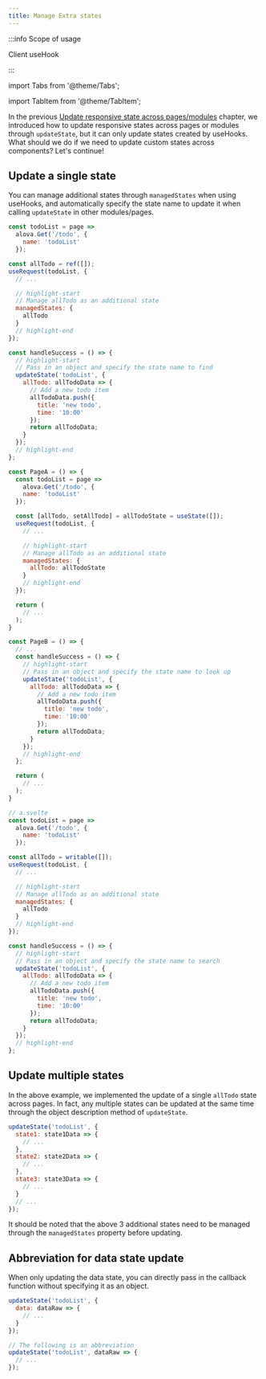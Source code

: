 ```yaml
---
title: Manage Extra states
---
```


:::info Scope of usage

Client useHook

:::

import Tabs from '@theme/Tabs';

import TabItem from '@theme/TabItem';

In the previous [Update responsive state across pages/modules](/next/tutorial/client/in-depth/update-across-components) chapter, we introduced how to update responsive states across pages or modules through `updateState`, but it can only update states created by useHooks. What should we do if we need to update custom states across components? Let's continue!

## Update a single state

You can manage additional states through `managedStates` when using useHooks, and automatically specify the state name to update it when calling `updateState` in other modules/pages.

<Tabs groupId="framework">
<TabItem value="1" label="vue composition">

```javascript title="A.vue"
const todoList = page =>
  alova.Get('/todo', {
    name: 'todoList'
  });

const allTodo = ref([]);
useRequest(todoList, {
  // ...

  // highlight-start
  // Manage allTodo as an additional state
  managedStates: {
    allTodo
  }
  // highlight-end
});
```

```javascript title="B.vue"
const handleSuccess = () => {
  // highlight-start
  // Pass in an object and specify the state name to find
  updateState('todoList', {
    allTodo: allTodoData => {
      // Add a new todo item
      allTodoData.push({
        title: 'new todo',
        time: '10:00'
      });
      return allTodoData;
    }
  });
  // highlight-end
};
```

</TabItem>

<TabItem value="2" label="react">

```javascript title="A.jsx"
const PageA = () => {
  const todoList = page =>
    alova.Get('/todo', {
    name: 'todoList'
  });

  const [allTodo, setAllTodo] = allTodoState = useState([]);
  useRequest(todoList, {
    // ...

    // highlight-start
    // Manage allTodo as an additional state
    managedStates: {
      allTodo: allTodoState
    }
    // highlight-end
  });

  return (
    // ...
  );
}
```

```javascript title="B.jsx"
const PageB = () => {
  // ...
  const handleSuccess = () => {
    // highlight-start
    // Pass in an object and specify the state name to look up
    updateState('todoList', {
      allTodo: allTodoData => {
        // Add a new todo item
        allTodoData.push({
          title: 'new todo',
          time: '10:00'
        });
        return allTodoData;
      }
    });
    // highlight-end
  };

  return (
    // ...
  );
}
```

</TabItem>

<TabItem value="3" label="svelte">

```javascript title="A.svelte"
// a.svelte
const todoList = page =>
  alova.Get('/todo', {
    name: 'todoList'
  });

const allTodo = writable([]);
useRequest(todoList, {
  // ...

  // highlight-start
  // Manage allTodo as an additional state
  managedStates: {
    allTodo
  }
  // highlight-end
});
```

```javascript title="B.svelte"
const handleSuccess = () => {
  // highlight-start
  // Pass in an object and specify the state name to search
  updateState('todoList', {
    allTodo: allTodoData => {
      // Add a new todo item
      allTodoData.push({
        title: 'new todo',
        time: '10:00'
      });
      return allTodoData;
    }
  });
  // highlight-end
};
```

</TabItem>

</Tabs>

## Update multiple states

In the above example, we implemented the update of a single `allTodo` state across pages. In fact, any multiple states can be updated at the same time through the object description method of `updateState`.

```javascript
updateState('todoList', {
  state1: state1Data => {
    // ...
  },
  state2: state2Data => {
    // ...
  },
  state3: state3Data => {
    // ...
  }
  // ...
});
```

It should be noted that the above 3 additional states need to be managed through the `managedStates` property before updating.

## Abbreviation for data state update

When only updating the data state, you can directly pass in the callback function without specifying it as an object.

```javascript
updateState('todoList', {
  data: dataRaw => {
    // ...
  }
});

// The following is an abbreviation
updateState('todoList', dataRaw => {
  // ...
});
```
